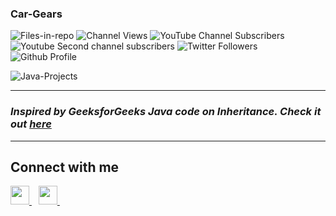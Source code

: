 ### Car-Gears

![Files-in-repo](https://img.shields.io/github/directory-file-count/KrishGaur1354/Personal-Python-Projects)
![Channel Views](https://img.shields.io/youtube/channel/views/UC1x1aok5Ji52Dw6G8_GN59Q?style=social)
![YouTube Channel Subscribers](https://img.shields.io/youtube/channel/subscribers/UC1x1aok5Ji52Dw6G8_GN59Q?style=social)
![Youtube Second channel subscribers](https://img.shields.io/youtube/channel/subscribers/UChVQCKleV_WKpQkPu_8nozw?style=social)
![Twitter Followers](https://img.shields.io/twitter/follow/ThatOneKrish?style=social)
![Github Profile](https://img.shields.io/github/followers/KrishGaur1354?style=social)

![Java-Projects](https://socialify.git.ci/KrishGaur1354/Java-Projects/image?font=KoHo&language=1&logo=https%3A%2F%2Fwww.pngall.com%2Fwp-content%2Fuploads%2F2016%2F05%2FJava-PNG-Clipart.png&name=1&owner=1&pattern=Circuit%20Board&theme=Dark)

---

<h3><i>Inspired by GeeksforGeeks Java code on Inheritance. Check it out <a href="https://www.geeksforgeeks.org/inheritance-in-java/?ref=lbp">here</a></i></h3>

---

## Connect with me
  <a href="https://twitter.com/ThatOneKrish">
    <img width="30px" src="https://www.vectorlogo.zone/logos/twitter/twitter-official.svg" />
  </a>&ensp;
   <a href="https://www.instagram.com/ThatOneKrish/">
    <img width="30px" src="https://www.vectorlogo.zone/logos/instagram/instagram-icon.svg" />
  </a>&ensp;

